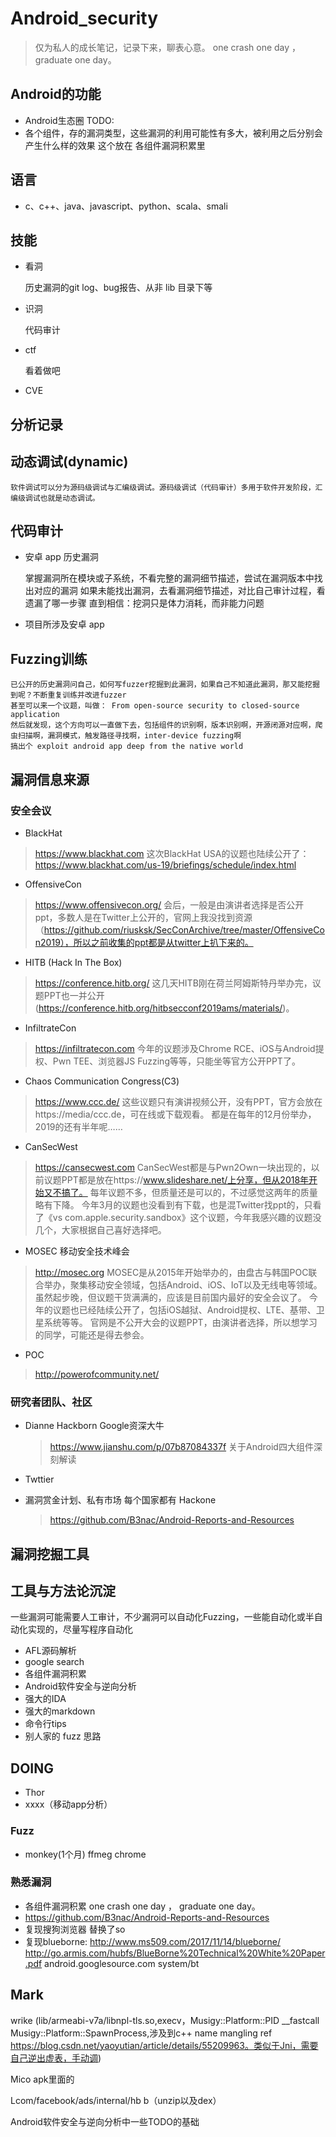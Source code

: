 # Android_security
> 仅为私人的成长笔记，记录下来，聊表心意。
> one crash one day ， graduate one day。
## Android的功能
* Android生态圈
TODO:
* 各个组件，存的漏洞类型，这些漏洞的利用可能性有多大，被利用之后分别会产生什么样的效果
这个放在 各组件漏洞积累里

## 语言
* c、c++、java、javascript、python、scala、smali

## 技能

* 看洞

	历史漏洞的git log、bug报告、从非 lib 目录下等

* 识洞

	代码审计

* ctf

	看着做吧

* CVE

## 分析记录

## 动态调试(dynamic)

	软件调试可以分为源码级调试与汇编级调试。源码级调试（代码审计）多用于软件开发阶段，汇编级调试也就是动态调试。

## 代码审计

* 安卓 app
	历史漏洞

    掌握漏洞所在模块或子系统，不看完整的漏洞细节描述，尝试在漏洞版本中找出对应的漏洞
    如果未能找出漏洞，去看漏洞细节描述，对比自己审计过程，看遗漏了哪一步骤
    直到相信：挖洞只是体力消耗，而非能力问题

* 项目所涉及安卓 app

## Fuzzing训练

	已公开的历史漏洞问自己，如何写fuzzer挖掘到此漏洞，如果自己不知道此漏洞，那又能挖掘到呢？不断重复训练并改进fuzzer
	甚至可以来一个议题，叫做： From open-source security to closed-source application
	然后就发现，这个方向可以一直做下去，包括组件的识别啊，版本识别啊，开源闭源对应啊，爬虫扫描啊，漏洞模式，触发路径寻找啊，inter-device fuzzing啊
	搞出个 exploit android app deep from the native world

## 漏洞信息来源

### 安全会议

  * BlackHat

  > https://www.blackhat.com
  > 这次BlackHat USA的议题也陆续公开了：https://www.blackhat.com/us-19/briefings/schedule/index.html

  * OffensiveCon

  > https://www.offensivecon.org/
  > 会后，一般是由演讲者选择是否公开ppt，多数人是在Twitter上公开的，官网上我没找到资源（https://github.com/riusksk/SecConArchive/tree/master/OffensiveCon2019），所以之前收集的ppt都是从twitter上扒下来的。

  * HITB (Hack In The Box)

  > https://conference.hitb.org/
  > 这几天HITB刚在荷兰阿姆斯特丹举办完，议题PPT也一并公开(https://conference.hitb.org/hitbsecconf2019ams/materials/)。

  * InfiltrateCon

  > https://infiltratecon.com
  >今年的议题涉及Chrome RCE、iOS与Android提权、Pwn TEE、浏览器JS Fuzzing等等，只能坐等官方公开PPT了。

  * Chaos Communication Congress(C3)

  > https://www.ccc.de/
  > 这些议题只有演讲视频公开，没有PPT，官方会放在https://media/ccc.de，可在线或下载观看。
  > 都是在每年的12月份举办，2019的还有半年呢……

  * CanSecWest

  > https://cansecwest.com
  > CanSecWest都是与Pwn2Own一块出现的，以前议题PPT都是放在https://www.slideshare.net/上分享，但从2018年开始又不搞了。
  > 每年议题不多，但质量还是可以的，不过感觉这两年的质量略有下降。
  > 今年3月的议题也没看到有下载，也是混Twitter找ppt的，只看了《vs com.apple.security.sandbox》这个议题，今年我感兴趣的议题没几个，大家根据自己喜好选择吧。

  * MOSEC 移动安全技术峰会

  > http://mosec.org
  > MOSEC是从2015年开始举办的，由盘古与韩国POC联合举办，聚集移动安全领域，包括Android、iOS、IoT以及无线电等领域。虽然起步晚，但议题干货满满的，应该是目前国内最好的安全会议了。
  > 今年的议题也已经陆续公开了，包括iOS越狱、Android提权、LTE、基带、卫星系统等等。
  > 官网是不公开大会的议题PPT，由演讲者选择，所以想学习的同学，可能还是得去参会。

  * POC

  > http://powerofcommunity.net/

### 研究者团队、社区

  * Dianne Hackborn
    Google资深大牛

    > https://www.jianshu.com/p/07b87084337f
    > 关于Android四大组件深刻解读

  * Twttier 

  * 漏洞赏金计划、私有市场 每个国家都有
      Hackone
      
      > https://github.com/B3nac/Android-Reports-and-Resources

## 漏洞挖掘工具

## 工具与方法论沉淀
   一些漏洞可能需要人工审计，不少漏洞可以自动化Fuzzing，一些能自动化或半自动化实现的，尽量写程序自动化
   * AFL源码解析
   * google search
   * 各组件漏洞积累
   * Android软件安全与逆向分析
   * 强大的IDA
   * 强大的markdown
   * 命令行tips
   * 别人家的 fuzz 思路

## DOING

* Thor
* xxxx（移动app分析）

### Fuzz
* monkey(1个月)
		ffmeg
		chrome

### 熟悉漏洞
* 各组件漏洞积累
   one crash one day ， graduate one day。
* https://github.com/B3nac/Android-Reports-and-Resources
* 复现搜狗浏览器 
     替换了so 
* 复现blueborne: 
     http://www.ms509.com/2017/11/14/blueborne/ 
     http://go.armis.com/hubfs/BlueBorne%20Technical%20White%20Paper.pdf 
     android.googlesource.com 
         system/bt 
         
## Mark
wrike (lib/armeabi-v7a/libnpl-tls.so,execv，Musigy::Platform::PID __fastcall Musigy::Platform::SpawnProcess,涉及到c++ name mangling ref https://blog.csdn.net/yaoyutian/article/details/55209963。类似于Jni，需要自己逆出虚表，手动调)

Mico apk里面的 

Lcom/facebook/ads/internal/hb b（unzip以及dex）

Android软件安全与逆向分析中一些TODO的基础


